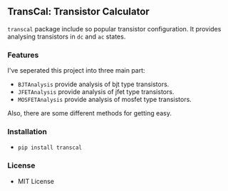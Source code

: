 ## TransCal: Transistor Calculator

`transcal` package include so popular transistor configuration. 
It provides analysing transistors in `dc` and `ac` states.

### Features
I've seperated this project into three main part:

+ `BJTAnalysis` provide analysis of bjt type transistors.
+ `JFETAnalysis` provide analysis of jfet type transistors.
+ `MOSFETAnalysis` provide analysis of mosfet type transistors.

Also, there are some different methods for getting easy.

### Installation

+ `pip install transcal`

### License

+ MIT License

